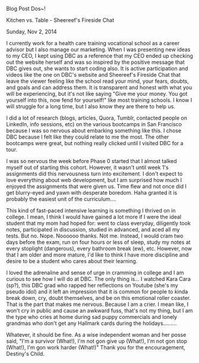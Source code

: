 Blog Post Dos~!

Kitchen vs. Table - Sheereef's Fireside Chat

Sunday, Nov 2, 2014

I currently work for a health care training vocational school as a career advisor but I also manage our marketing. When I was presenting new ideas to my CEO, I kept using DBC as a reference that my CEO ended up checking out the website herself and was so inspired by the positive message that DBC gives out, she wants to start coding also. It is active participation and videos like the one on DBC's website and  Sheereef's Fireside Chat that leave the viewer feeling like the school read your mind, your fears, doubts, and goals and can address them. It is transparent and honest with what you will be experiencing, but it's not like saying "Give me your money. You got yourself into this, now fend for yourself!" like most training schools. I know I will struggle for a long time, but I also know they are there to help us.

I did a lot of research (blogs, articles, Quora, Tumblr, contacted people on LinkedIn, info sessions, etc) on the various bootcamps in San Francisco because I was so nervous about embarking something like this. I chose DBC because I felt like they could relate to me the most. The other bootcamps were great, but nothing really clicked until I visited DBC for a tour.

I was so nervous the week before Phase 0 started that I almost talked myself out of starting this cohort. However, it wasn't until week 1's assignments did this nervousness turn into excitement. I don't expect to love everything about web development, but I am surprised how much I enjoyed the assignments that were given us. Time flew and not once did I get blurry-eyed and yawn with desperate boredom. Haha granted it is probably the easiest unit of the curriculum....

This kind of fast-paced intensive learning is something I thrived on in college. I mean, I think I would have gained a lot more if I were the ideal student that my mom had hoped for: went to class everyday, diligently took notes, participated in discussion, studied in advanced, and aced all my tests. But no. Nope. Noooooo thanks. Not me. Instead, I would cram two days before the exam, run on four hours or less of sleep, study my notes at every stoplight (dangerous), every bathroom break (ew), etc. However, now that I am older and more mature, I'd like to think I have more discipline and desire to be a student who cares about their learning.

I loved the adrenaline and sense of urge in cramming in college and I am curious to see how I will do at DBC. The only thing is... I watched Kara Cara (sp?), this DBC grad who rapped her reflections on Youtube (she's my pseudo idol) and it left an impression that it is common for people to kinda break down, cry, doubt themselves, and be on this emotional roller coaster. That is the part that makes me nervous. Because I am a crier. I mean like, I won't cry in public and cause an awkward fuss, that's not my thing, but I am the type who cries at home during sad puppy commercials and lonely grandmas who don't get any Hallmark cards during the holidays.........

Whatever, it should be fine. As a wise independent woman and her posse said, "I'm a survivor (What!), I'm not gon give up (What!), I'm not gon stop (What!), I'm gon work harder (What!)" Thank you for the encouragement, Destiny's Child.
